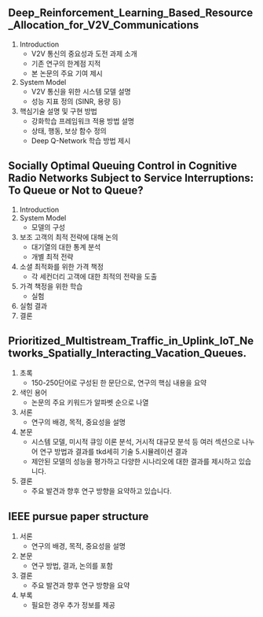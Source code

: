 ## Deep_Reinforcement_Learning_Based_Resource_Allocation_for_V2V_Communications
1. Introduction
   * V2V 통신의 중요성과 도전 과제 소개
   * 기존 연구의 한계점 지적
   * 본 논문의 주요 기여 제시
2. System Model
   * V2V 통신을 위한 시스템 모델 설명
   * 성능 지표 정의 (SINR, 용량 등)
3. 핵심기술 설명 및 구현 방법
   * 강화학습 프레임워크 적용 방법 설명
   * 상태, 행동, 보상 함수 정의
   * Deep Q-Network 학습 방법 제시

## Socially Optimal Queuing Control in Cognitive Radio Networks Subject to Service Interruptions: To Queue or Not to Queue?
1. Introduction
2. System Model
   * 모델의 구성
3. 보조 고객의 최적 전략에 대해 논의
   * 대기열의 대한 통계 분석
   * 개별 최적 전략
4. 소셜 최적화를 위한 가격 책정
   * 각 세컨더리 고객에 대한 최적의 전략을 도출
5. 가격 책정을 위한 학습
   * 실험
6. 실험 결과
7. 결론

## Prioritized_Multistream_Traffic_in_Uplink_IoT_Networks_Spatially_Interacting_Vacation_Queues.
1. 초록
   * 150-250단어로 구성된 한 문단으로, 연구의 핵심 내용을 요약
2. 색인 용어
   * 논문의 주요 키워드가 알파벳 순으로 나열
3. 서론
   * 연구의 배경, 목적, 중요성을 설명
4. 본문
   * 시스템 모델, 미시적 큐잉 이론 분석, 거시적 대규모 분석 등 여러 섹션으로 나누어 연구 방법과 결과를 tkd세히 기술
5.시뮬레이션 결과
   * 제안된 모델의 성능을 평가하고 다양한 시나리오에 대한 결과를 제시하고 있습니다.
6. 결론
   * 주요 발견과 향후 연구 방향을 요약하고 있습니다.

## IEEE pursue paper structure
1. 서론
   * 연구의 배경, 목적, 중요성을 설명
2. 본문
   * 연구 방법, 결과, 논의를 포함
3. 결론
   * 주요 발견과 향후 연구 방향을 요약
4. 부록
   * 필요한 경우 추가 정보를 제공
